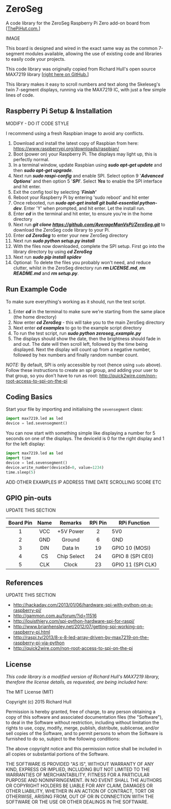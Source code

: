 ZeroSeg 
==============

A code library for the ZeroSeg Raspberry Pi Zero add-on board from [[ThePiHut.com.](#)]

IMAGE

This board is designed and wired in the exact same way as the common 7-segment modules available, allowing the use of existing code and libraries to easily code your projects.

This code library was originally copied from Richard Hull's open source MAX7219 library [[right here on GitHub.](https://github.com/rm-hull/max7219)] 

This library makes it easy to scroll numbers and text along the Skeleseg's twin 7-segment displays, running via the MAX7219 IC, with just a few simple lines of code.

Raspberry Pi Setup & Installation
------------
MODIFY - DO IT CODE STYLE

I recommend using a fresh Raspbian image to avoid any conflicts.

 1. Download and install the latest copy of Raspbian from here: https://www.raspberrypi.org/downloads/raspbian/
 2. Boot (power on) your Raspberry Pi. The displays may light up, this is perfectly normal.
 3. In a terminal window, update Raspbian using ***sudo apt-get update*** and then ***sudo apt-get upgrade***.
 4. Next run ***sudo raspi-config*** and enable SPI. Select option 9 '***Advanced Options***' and then option 5 '***SPI***'. Select ***Yes*** to enable the SPI interface and hit enter.
 5. Exit the config tool by selecting '***Finish'***
 6. Reboot your Raspberry Pi by entering 'sudo reboot' and hit enter
 7. Once rebooted, run ***sudo apt-get install git build-essential python-dev***. Enter 'Y' when prompted, and hit enter. Let the install run.
 8. Enter ***cd*** in the terminal and hit enter, to ensure you're in the home directory
 9. Next run ***git clone https://github.com/AverageManVsPi/ZeroSeg.git*** to download the ZeroSeg code library to your Pi.
 10. Enter ***cd ZeroSeg*** to enter your new ZeroSeg directory
 11. Next run ***sudo python setup.py install***
 12. With the files now downloaded, complete the SPI setup. First go into the library directory by using ***cd ZeroSeg***
 15. Next run ***sudo pip install spidev***
 16. Optional: To delete the files you probably won't need, and reduce clutter, whilst in the ZeroSeg directory run ***rm LICENSE.md***, ***rm README.md*** and ***rm setup.py***.
    
Run Example Code
------------
To make sure everything's working as it should, run the test script.

 1. Enter ***cd*** in the terminal to make sure we're starting from the same place (the home directory)
 2. Now enter ***cd ZeroSeg*** - this will take you to the main ZeroSeg directory
 3. Next enter ***cd examples*** to go to the example script directory
 4. To run the test script, run ***sudo python zeroseg_example.py***
 5. The displays should show the date, then the brightness should fade in and out. The date will then scroll left, followed by the time being displayed. Next the display will count up from a negative number, followed by hex numbers and finally random number count.

*NOTE:* By default, SPI is only accessible by root (hence using `sudo` above). Follow these instructions to create an spi group, and adding your user to that group, so you don't have to
run as root: http://quick2wire.com/non-root-access-to-spi-on-the-pi

Coding Basics
------------
Start your file by importing and initialising the `sevensegment` class:

```python
import max7219.led as led
device = led.sevensegment()
```
You can now start with something simple like displaying a number for 5 seconds on one of the displays. The deviceId is 0 for the right display and 1 for the left display:

```python
import max7219.led as led
import time
device = led.sevensegment()
device.write_number(deviceId=0, value=1234)
time.sleep(5)

```

ADD OTHER EXAMPLES
IP ADDRESS
TIME
DATE
SCROLLING
SCORE ETC
   
GPIO pin-outs
-------------
UPDATE THIS SECTION

| Board Pin | Name | Remarks     | RPi Pin | RPi Function      |
|:----------:|:----:|:-----------:|:-------:|-------------------|
| 1         | VCC  | +5V Power   | 2       | 5V0               |
| 2         | GND  | Ground      | 6       | GND               |
| 3         | DIN  | Data In     | 19      | GPIO 10 (MOSI)    |
| 4         | CS   | Chip Select | 24      | GPIO 8 (SPI CE0)  |
| 5         | CLK  | Clock       | 23      | GPIO 11 (SPI CLK) |


References
----------
UPDATE THIS SECTION

* http://hackaday.com/2013/01/06/hardware-spi-with-python-on-a-raspberry-pi/
* http://gammon.com.au/forum/?id=11516
* http://louisthiery.com/spi-python-hardware-spi-for-raspi/
* http://www.brianhensley.net/2012/07/getting-spi-working-on-raspberry-pi.html
* http://raspi.tv/2013/8-x-8-led-array-driven-by-max7219-on-the-raspberry-pi-via-python
* http://quick2wire.com/non-root-access-to-spi-on-the-pi

License
-------
*This code library is a modified version of Richard Hull's MAX7219 library, therefore the license details, as requested, are being included here:*

The MIT License (MIT)

Copyright (c) 2015 Richard Hull

Permission is hereby granted, free of charge, to any person obtaining a copy
of this software and associated documentation files (the "Software"), to deal
in the Software without restriction, including without limitation the rights
to use, copy, modify, merge, publish, distribute, sublicense, and/or sell
copies of the Software, and to permit persons to whom the Software is
furnished to do so, subject to the following conditions:

The above copyright notice and this permission notice shall be included in all
copies or substantial portions of the Software.

THE SOFTWARE IS PROVIDED "AS IS", WITHOUT WARRANTY OF ANY KIND, EXPRESS OR
IMPLIED, INCLUDING BUT NOT LIMITED TO THE WARRANTIES OF MERCHANTABILITY,
FITNESS FOR A PARTICULAR PURPOSE AND NONINFRINGEMENT. IN NO EVENT SHALL THE
AUTHORS OR COPYRIGHT HOLDERS BE LIABLE FOR ANY CLAIM, DAMAGES OR OTHER
LIABILITY, WHETHER IN AN ACTION OF CONTRACT, TORT OR OTHERWISE, ARISING FROM,
OUT OF OR IN CONNECTION WITH THE SOFTWARE OR THE USE OR OTHER DEALINGS IN THE
SOFTWARE.
